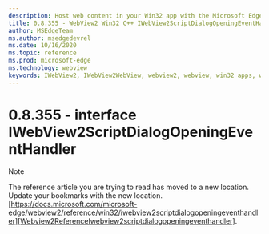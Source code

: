 ```yaml
---
description: Host web content in your Win32 app with the Microsoft Edge WebView2 control
title: 0.8.355 - WebView2 Win32 C++ IWebView2ScriptDialogOpeningEventHandler
author: MSEdgeTeam
ms.author: msedgedevrel
ms.date: 10/16/2020
ms.topic: reference
ms.prod: microsoft-edge
ms.technology: webview
keywords: IWebView2, IWebView2WebView, webview2, webview, win32 apps, win32, edge
---
```


# 0.8.355 - interface IWebView2ScriptDialogOpeningEventHandler 

> [!NOTE]
> The reference article you are trying to read has moved to a new location.  
> Update your bookmarks with the new location.  
> [https://docs.microsoft.com/microsoft-edge/webview2/reference/win32/iwebview2scriptdialogopeningeventhandler][Webview2ReferenceIwebview2scriptdialogopeningeventhandler].  

[Webview2ReferenceIwebview2scriptdialogopeningeventhandler]: /microsoft-edge/webview2/reference/win32/iwebview2scriptdialogopeningeventhandler "interface IWebView2ScriptDialogOpeningEventHandler | Microsoft Docs"
